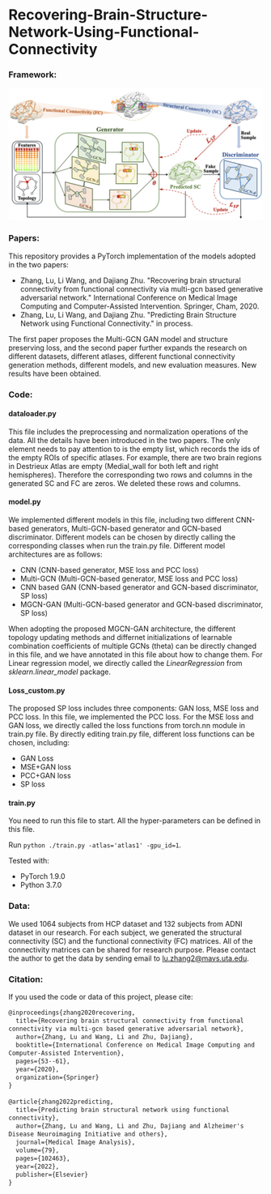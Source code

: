 # Recovering-Brain-Structure-Network-Using-Functional-Connectivity
### Framework:
![framework](main3.png)

### Papers:
This repository provides a PyTorch implementation of the models adopted in the two papers:

- Zhang, Lu, Li Wang, and Dajiang Zhu. "Recovering brain structural connectivity from functional connectivity via multi-gcn based generative adversarial network." International Conference on Medical Image Computing and Computer-Assisted Intervention. Springer, Cham, 2020.
- Zhang, Lu, Li Wang, and Dajiang Zhu. "Predicting Brain Structure Network using Functional Connectivity."  in process.

The first paper proposes the Multi-GCN GAN model and structure preserving loss, and the second paper further expands the research on different datasets, different atlases, different functional connectivity generation methods, different models, and new evaluation measures. New results have been obtained.


### Code:
#### dataloader.py
This file includes the preprocessing and normalization operations of the data. All the details have been introduced in the two papers. The only element needs to pay attention to is the empty list, which records the ids of the empty ROIs of specific atlases. For example, there are two brain regions in Destrieux Atlas are empty (Medial_wall for both left and right hemispheres). Therefore the corresponding two rows and columns in the generated SC and FC are zeros. We deleted these rows and columns.

#### model.py
We implemented different models in this file, including two different CNN-based generators, Multi-GCN-based generator and GCN-based discriminator. Different models can be chosen by directly calling the corresponding classes when run the train.py file. Different model architectures are as follows:
- CNN (CNN-based generator, MSE loss and PCC loss)
- Multi-GCN (Multi-GCN-based generator, MSE loss and PCC loss)
- CNN based GAN (CNN-based generator and GCN-based discriminator, SP loss)
- MGCN-GAN (Multi-GCN-based generator and GCN-based discriminator, SP loss)

When adopting the proposed MGCN-GAN architecture, the different topology updating methods and differnet initializations of learnable combination coefficients of multiple GCNs (theta) can be directly changed in this file, and we have annotated in this file about how to change them. For Linear regression model, we directly called the *LinearRegression* from *sklearn.linear_model* package.

#### Loss_custom.py
The proposed SP loss includes three components: GAN loss, MSE loss and PCC loss. In this file, we implemented the PCC loss. For the MSE loss and GAN loss, we directly called the loss functions from torch.nn module in train.py file. By directly editing train.py file, different loss functions can be chosen, including:
- GAN Loss
- MSE+GAN loss
- PCC+GAN loss
- SP loss

#### train.py
You need to run this file to start. All the hyper-parameters can be defined in this file.

Run `python ./train.py -atlas='atlas1' -gpu_id=1`. 

Tested with:
- PyTorch 1.9.0
- Python 3.7.0

### Data:
We used 1064 subjects from HCP dataset and 132 subjects from ADNI dataset in our research. For each subject, we generated the structural connectivity (SC) and the functional connectivity (FC) matrices. All of the connectivity matrices can be shared for research purpose. Please contact the author to get the data by sending email to lu.zhang2@mavs.uta.edu.

### Citation:
If you used the code or data of this project,  please cite:

    @inproceedings{zhang2020recovering,
      title={Recovering brain structural connectivity from functional connectivity via multi-gcn based generative adversarial network},
      author={Zhang, Lu and Wang, Li and Zhu, Dajiang},
      booktitle={International Conference on Medical Image Computing and Computer-Assisted Intervention},
      pages={53--61},
      year={2020},
      organization={Springer}
    }
    
    @article{zhang2022predicting,
      title={Predicting brain structural network using functional connectivity},
      author={Zhang, Lu and Wang, Li and Zhu, Dajiang and Alzheimer's Disease Neuroimaging Initiative and others},
      journal={Medical Image Analysis},
      volume={79},
      pages={102463},
      year={2022},
      publisher={Elsevier}
    }


